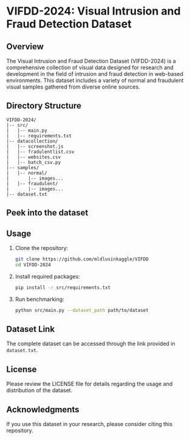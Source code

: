 # VIFDD-2024: Visual Intrusion and Fraud Detection Dataset

## Overview

The Visual Intrusion and Fraud Detection Dataset (VIFDD-2024) is a comprehensive collection of visual data designed for research and development in the field of intrusion and fraud detection in web-based environments. This dataset includes a variety of normal and fraudulent visual samples gathered from diverse online sources.

## Directory Structure

```
VIFDD-2024/
|-- src/
|   |-- main.py
|   |-- requirements.txt
|-- datacollection/
|   |-- screenshot.js
|   |-- fradulentlist.csv
|   |-- websites.csv
|   |-- batch_csv.py
|-- samples/
|   |-- normal/
|       |-- images...
|   |-- fraudulent/
|       |-- images...
|-- dataset.txt
```

## Peek into the dataset



## Usage

1. Clone the repository:
   ```bash
   git clone https://github.com/mldlusinkaggle/VIFDD
   cd VIFDD-2024
   ```

2. Install required packages:
   ```bash
   pip install -r src/requirements.txt
   ```

3. Run benchmarking:
   ```bash
   python src/main.py --dataset_path path/to/dataset
   ```

## Dataset Link

The complete dataset can be accessed through the link provided in `dataset.txt`.

## License

Please review the LICENSE file for details regarding the usage and distribution of the dataset.

## Acknowledgments

If you use this dataset in your research, please consider citing this repository.
